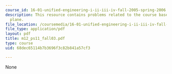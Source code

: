 ```yaml
---
course_id: 16-01-unified-engineering-i-ii-iii-iv-fall-2005-spring-2006
description: This resource contains problems related to the course based on two-dimensional
  plane.
file_location: /coursemedia/16-01-unified-engineering-i-ii-iii-iv-fall-2005-spring-2006/68dec65114b7b3696f3c82b841a57cf3_m12_ps11_fall03.pdf
file_type: application/pdf
layout: pdf
title: m12_ps11_fall03.pdf
type: course
uid: 68dec65114b7b3696f3c82b841a57cf3

---
```

None